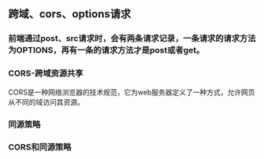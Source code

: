 ## 跨域、cors、options请求

### 前端通过post、src请求时，会有两条请求记录，一条请求的请求方法为OPTIONS，再有一条的请求方法才是post或者get。

### CORS-跨域资源共享

CORS是一种网络浏览器的技术规范，它为web服务器定义了一种方式，允许网页从不同的域访问其资源。

### 同源策略


### CORS和同源策略

